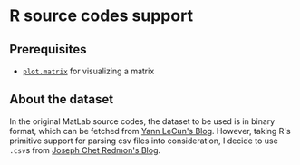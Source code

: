 # R source codes support

## Prerequisites

- [`plot.matrix`](https://cran.r-project.org/web/packages/plot.matrix/vignettes/plot.matrix.html) for visualizing a matrix

## About the dataset

In the original MatLab source codes, the dataset to be used is in binary format, which can be fetched from [Yann LeCun's Blog](http://yann.lecun.com/exdb/mnist/). However, taking R's primitive support for parsing csv files into consideration, I decide to use `.csv`s from [Joseph Chet Redmon's Blog](https://pjreddie.com/projects/mnist-in-csv/).
